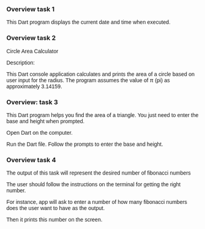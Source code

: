### Overview task 1
<p style="font-family: 'Georgia', sans-serif;">This Dart program displays the current date and time when executed.</p>

### Overview task 2
<p style="font-family: 'Georgia', sans-serif;">Circle Area Calculator</p>
<p style="font-family: 'Georgia', sans-serif;">Description:</p>
<p style="font-family: 'Georgia', sans-serif;">This Dart console application calculates and prints the area of a circle based on user input for the radius. The program assumes the value of π (pi) as approximately 3.14159. </p>

### Overview: task 3
<p style="font-family: 'Georgia', sans-serif;">This Dart program helps you find the area of a triangle. You just need to enter the base and height when prompted.</p>

<p style="font-family: 'Georgia', sans-serif;">Open Dart on the computer.</p>
<p style="font-family: 'Georgia', sans-serif;">Run the Dart file.
Follow the prompts to enter the base and height.</p>

### Overview task 4
<p style="font-family: 'Georgia', sans-serif;"> The output of this task will represent the desired number of fibonacci numbers </p>

<p style="font-family: 'Georgia', sans-serif;">The user should follow the instructions on the terminal for getting the right number. </p>

<p style="font-family: 'Georgia', sans-serif;">For instance, app will ask to enter a number of how many fibonacci numbers does the user want to have as the output. </p>

<p style="font-family: 'Georgia', sans-serif;">Then it prints this number on the screen.</p> 


